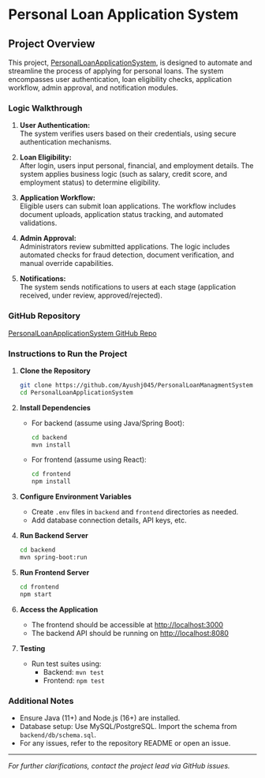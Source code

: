 # Personal Loan Application System

## Project Overview

This project, [PersonalLoanApplicationSystem](https://github.com/vikhileshs_Zeta/PersonalLoanApplicationSystem), is designed to automate and streamline the process of applying for personal loans. The system encompasses user authentication, loan eligibility checks, application workflow, admin approval, and notification modules.

### Logic Walkthrough

1. **User Authentication:**  
   The system verifies users based on their credentials, using secure authentication mechanisms.

2. **Loan Eligibility:**  
   After login, users input personal, financial, and employment details. The system applies business logic (such as salary, credit score, and employment status) to determine eligibility.

3. **Application Workflow:**  
   Eligible users can submit loan applications. The workflow includes document uploads, application status tracking, and automated validations.

4. **Admin Approval:**  
   Administrators review submitted applications. The logic includes automated checks for fraud detection, document verification, and manual override capabilities.

5. **Notifications:**  
   The system sends notifications to users at each stage (application received, under review, approved/rejected).


### GitHub Repository

[PersonalLoanApplicationSystem GitHub Repo](https://github.com/Ayushj045/PersonalLoanManagmentSystem)

### Instructions to Run the Project

1. **Clone the Repository**
   ```bash
   git clone https://github.com/Ayushj045/PersonalLoanManagmentSystem
   cd PersonalLoanApplicationSystem
   ```


2. **Install Dependencies**
   - For backend (assume using Java/Spring Boot):
     ```bash
     cd backend
     mvn install
     ```
   - For frontend (assume using React):
     ```bash
     cd frontend
     npm install
     ```

3. **Configure Environment Variables**
   - Create `.env` files in `backend` and `frontend` directories as needed.
   - Add database connection details, API keys, etc.

4. **Run Backend Server**
   ```bash
   cd backend
   mvn spring-boot:run
   ```

5. **Run Frontend Server**
   ```bash
   cd frontend
   npm start
   ```

6. **Access the Application**
   - The frontend should be accessible at [http://localhost:3000](http://localhost:3000)
   - The backend API should be running on [http://localhost:8080](http://localhost:8080)

8. **Testing**
   - Run test suites using:
     - Backend: `mvn test`
     - Frontend: `npm test`

### Additional Notes

- Ensure Java (11+) and Node.js (16+) are installed.
- Database setup: Use MySQL/PostgreSQL. Import the schema from `backend/db/schema.sql`.
- For any issues, refer to the repository README or open an issue.

---

*For further clarifications, contact the project lead via GitHub issues.*
